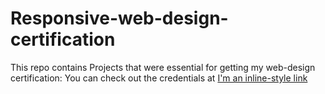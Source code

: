 # Responsive-web-design-certification
This repo contains Projects that were essential for getting my web-design certification:
You can check out the credentials at
[I'm an inline-style link](https://www.freecodecamp.org/certification/its_me_Naren/responsive-web-design)
